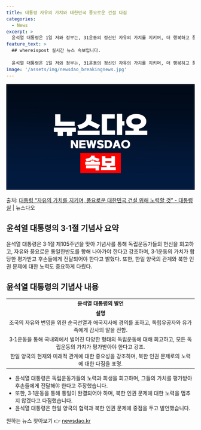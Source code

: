 ```yaml
---
title: 대통령 자유의 가치와 대한민국 풍요로운 건설 다짐
categories:
  - News
excerpt: >
  윤석열 대통령은 1일 저와 정부는, 31운동의 정신인 자유의 가치를 지키며, 더 행복하고 풍요로운 대한민국 …
feature_text: >
  ## whereispost 실시간 뉴스 속보입니다.

  윤석열 대통령은 1일 저와 정부는, 31운동의 정신인 자유의 가치를 지키며, 더 행복하고 풍요로운 대한민국 …
image: '/assets/img/newsdao_breakingnews.jpg'
---
```


![뉴스다오 속보](/assets/img/newsdao_breakingnews.jpg)

<p>출처: <a href="https://newsdao.kr/3265" rel="dofollow">대통령 “자유의 가치를 지키며, 풍요로운 대한민국 건설 위해 노력할 것” - 대통령실</a> | 뉴스다오</p>

<h2 data-ke-size="size26">윤석열 대통령의 3·1절 기념사 요약</h2>
<p data-ke-size="size16">윤석열 대통령은 3·1절 제105주년을 맞아 기념사를 통해 독립운동가들의 헌신을 회고하고, 자유와 풍요로운 통일한반도를 향해 나아가야 한다고 강조하며, 3·1운동의 가치가 합당한 평가받고 후손들에게 전달되어야 한다고 밝혔다. 또한, 한일 양국의 관계와 북한 인권 문제에 대한 노력도 중요하게 다뤘다.</p>
<h2 data-ke-size="size26">윤석열 대통령의 기념사 내용</h2>
<table>
  <tr>
    <td style="text-align: center; "><b>윤석열 대통령의 발언</b></td>
  </tr>
  <tr>
    <td style="text-align: center; "><b>설명</b></td>
  </tr>
  <tr>
    <td style="text-align: center; ">조국의 자유와 번영을 위한 순국선열과 애국지사에 경의를 표하고, 독립유공자와 유가족에게 감사의 말을 전함.</td>
  </tr>
  <tr>
    <td style="text-align: center; ">3·1운동을 통해 국내외에서 벌어진 다양한 형태의 독립운동에 대해 회고하고, 모든 독립운동의 가치가 평가받아야 한다고 강조.</td>
  </tr>
  <tr>
    <td style="text-align: center; ">한일 양국의 현재와 미래적 관계에 대한 중요성을 강조하며, 북한 인권 문제로의 노력에 대한 다짐을 표명.</td>
  </tr>
</table>
<ul>
  <li>윤석열 대통령은 독립운동가들의 노력과 희생을 회고하며, 그들의 가치를 평가받아 후손들에게 전달해야 한다고 주장했습니다.</li>
  <li>또한, 3·1운동을 통해 통일이 완결되어야 하며, 북한 인권 문제에 대한 노력을 멈추지 않겠다고 다짐했습니다.</li>
  <li>윤석열 대통령은 한일 양국의 협력과 북한 인권 문제에 중점을 두고 발언했습니다.</li>
</ul>
 

원하는 뉴스 찾아보기 👉 <a href="https://newsdao.kr" rel="dofollow">newsdao.kr</a>


